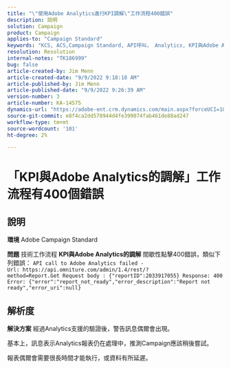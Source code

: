 ```yaml
---
title: "\"使用Adobe Analytics進行KPI調解\"工作流程400錯誤"
description: 說明
solution: Campaign
product: Campaign
applies-to: "Campaign Standard"
keywords: "KCS, ACS,Campaign Standard, API呼叫， Analytics, KPI與Adobe Analytics的調解， 400錯誤"
resolution: Resolution
internal-notes: "TK186999"
bug: false
article-created-by: Jim Menn
article-created-date: "9/9/2022 9:18:18 AM"
article-published-by: Jim Menn
article-published-date: "9/9/2022 9:26:39 AM"
version-number: 3
article-number: KA-14575
dynamics-url: "https://adobe-ent.crm.dynamics.com/main.aspx?forceUCI=1&pagetype=entityrecord&etn=knowledgearticle&id=90e43d53-2030-ed11-9db1-0022480866ad"
source-git-commit: e8f4ca2dd578944d4fe399074fab461de88ad247
workflow-type: tm+mt
source-wordcount: '101'
ht-degree: 2%

---
```


# 「KPI與Adobe Analytics的調解」工作流程有400個錯誤

## 說明


<b>環境</b>
Adobe Campaign Standard

<b>問題</b>
技術工作流程 <b>KPI與Adobe Analytics的調解</b> 間歇性點擊400錯誤，類似下列錯誤：
`API call to Adobe Analytics failed - Url: https://api.omniture.com/admin/1.4/rest/?method=Report.Get Request body : {"reportID":2033917055} Response: 400 Error: {"error":"report_not_ready","error_description":"Report not ready","error_uri":null}`

## 解析度


<b>解決方案</b>
經過Analytics支援的驗證後，警告訊息偶爾會出現。

基本上，訊息表示Analytics報表仍在處理中，推測Campaign應該稍後嘗試。

報表偶爾會需要很長時間才能執行，或資料有所延遲。
